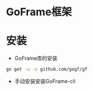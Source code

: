 # GoFrame框架

# 安装

+ GoFrame库的安装

```bash
go get -u -v github.com/gogf/gf
```

+ 手动安装安装GoFrame-cli

